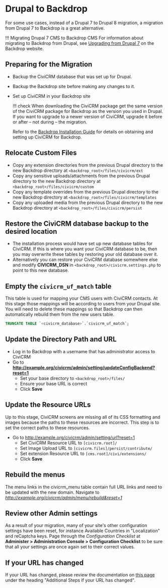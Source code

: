 # Drupal to Backdrop

For some use cases, instead of a Drupal 7 to Drupal 8 migration, a migration from Drupal 7 to Backdrop is a great alternative.

!!! Migrating Drupal 7 CMS to Backdrop CMS
        For information about migrating to Backdrop from Drupal, see [Upgrading from Drupal 7](https://backdropcms.org/upgrade-from-drupal) on the Backdrop website.

## Preparing for the Migration

* Backup the CiviCRM database that was set up for Drupal.
* Backup the Backdrop site before making any changes to it.
* Set up CiviCRM in your Backdrop site

    !!! check
            When downloading the CiviCRM package get the same version of the CiviCRM package for Backdrop as the version you used in Drupal. If you want to upgrade to a newer version of CiviCRM, upgrade it before or after – not during – the migration.

    Refer to the [Backdrop Installation Guide](/install/backdrop.md) for details on obtaining and setting up CiviCRM for Backdrop.

## Relocate Custom Files

* Copy any extension directories from the previous Drupal directory to the new Backdrop directory at `<backdrop_root>/files/civicrm/ext`
* Copy any sensitive uploads/attachments from the previous Drupal directory to the new Backdrop directory at `<backdrop_root>/files/civicrm/custom`
* Copy any template overrides from the previous Drupal directory to the new Backdrop directory at `<backdrop_root>/files/civicrm/templates`
* Copy any uploaded media from the previous Drupal directory to the new Backdrop directory at `<backdrop_root>/files/civicrm/persist`

## Restore the CiviCRM database backup to the desired location

* The installation process would have set up new database tables for CiviCRM. If this is where you want your CiviCRM database to be, then you may overwrite these tables by restoring your old database over it.
* Alternatively you can restore your CiviCRM database somewhere else and modify **CIVICRM_DSN** in `<backdrop_root>/civicrm.settings.php` to point to this new database.

## Empty the `civicrm_uf_match` table

This table is used for mapping your CMS users with CiviCRM contacts. At this stage those mappings will be according to users from your Drupal site. You will need to delete these mappings so that Backdrop can then automatically rebuild them from the new users table.

``` sql
TRUNCATE TABLE `<civicrm_database>`.`civicrm_uf_match`;
```

## Update the Directory Path and URL

* Log in to Backdrop with a username that has administrator access to CiviCRM
* Go to **http://example.org/civicrm/admin/setting/updateConfigBackend?reset=1**
    * Set your base directory to `<backdrop_root>/files/`
    * Ensure your base URL is correct
    * Click **Save**

## Update the Resource URLs

Up to this stage, CiviCRM screens are missing all of its CSS formatting and images because the paths to these resources are incorrect. This step is to set the correct paths to these resources.

* Go to http://example.org/civicrm/admin/setting/url?reset=1
    * Set CiviCRM Resource URL to `[civicrm.root]/`
    * Set Image Upload URL to `[civicrm.files]/persist/contribute/`
    * Set extension Resource URL to `[cms.root]/civi/extensions/`
    * Click **Save**

## Rebuild the menus

The menu links in the civicrm_menu table contain full URL links and need to be updated with the new domain. Navigate to _http://example.org/civicrm/admin/menu/rebuild&reset=1_

## Review other Admin settings

As a result of your migration, many of your site's other configuration settings have been reset, for instance Available Countries in "Localization" and reCaptcha keys. Page through the _Configuration Checklist_ at **Administer > Administration Console > Configuration Checklist** to be sure that all your settings are once again set to their correct values.

## If your URL has changed

If your URL has changed, please review the documentation on [this page](/misc/switch-servers.md) under the heading "Additional Steps if your URL has changed".
